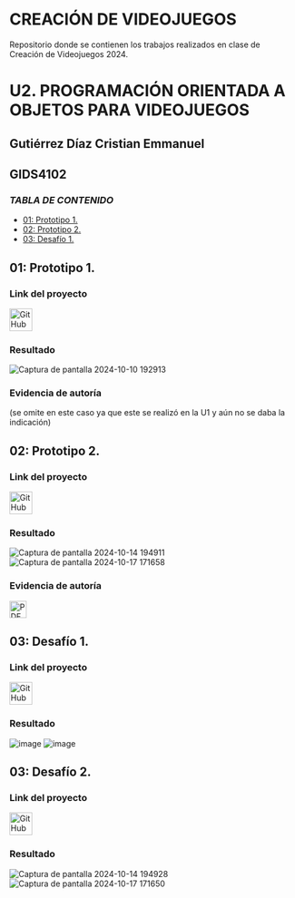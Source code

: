 # CREACIÓN DE VIDEOJUEGOS
Repositorio donde se contienen los trabajos realizados en clase de Creación de Videojuegos 2024. 

# U2. PROGRAMACIÓN ORIENTADA A OBJETOS PARA VIDEOJUEGOS
## Gutiérrez Díaz Cristian Emmanuel
## GIDS4102

### *TABLA DE CONTENIDO*
- [01: Prototipo 1.](#01-Prototipo-1)
- [02: Prototipo 2.](#02-Prototipo-2)
- [03: Desafío 1.](#03-Desafío-1)

## 01: Prototipo 1.
### Link del proyecto
<a href="https://github.com/EmmanuelG447/Creaci-n-de-Videojuegos-GIDS4102/blob/main/prototipo1.unitypackage">
    <img src="https://cdn-icons-png.flaticon.com/128/733/733553.png" alt="GitHub" width="40"/>
</a>

### Resultado
![Captura de pantalla 2024-10-10 192913](https://github.com/user-attachments/assets/79a6320a-58da-4b02-8ca6-a920b4973154)


### Evidencia de autoría
(se omite en este caso ya que este se realizó en la U1 y aún no se daba la indicación)

## 02: Prototipo 2.
### Link del proyecto
<a href="https://github.com/EmmanuelG447/Creaci-n-de-Videojuegos-GIDS4102/blob/main/prototipo%202.unitypackage">
    <img src="https://cdn-icons-png.flaticon.com/128/733/733553.png" alt="GitHub" width="40"/>
</a>

### Resultado
![Captura de pantalla 2024-10-14 194911](https://github.com/user-attachments/assets/06d7c43c-378e-4e63-97c1-cd45bea2d618)
![Captura de pantalla 2024-10-17 171658](https://github.com/user-attachments/assets/e433fde1-8871-4fad-ac93-faa8eb018a04)



### Evidencia de autoría
<a href="https://github.com/user-attachments/files/17424728/LECCION02_GutierrezDiazCristianEmmanuel.pdf" target="_blank">
    <img src="https://upload.wikimedia.org/wikipedia/commons/8/87/PDF_file_icon.svg" alt="PDF" width="30"/>
</a>



## 03: Desafío 1.
### Link del proyecto
<a href="https://github.com/EmmanuelG447/Creaci-n-de-Videojuegos-GIDS4102/blob/main/Challenge%201%20avion.unitypackage">
    <img src="https://cdn-icons-png.flaticon.com/128/733/733553.png" alt="GitHub" width="40"/>
</a>

### Resultado
![image](https://github.com/user-attachments/assets/98a4df4f-1f13-4195-a9aa-76efeadff211)
![image](https://github.com/user-attachments/assets/db7077f7-8214-448c-9cec-816cb86886e4)

## 03: Desafío 2.
### Link del proyecto
<a href="https://github.com/EmmanuelG447/Creaci-n-de-Videojuegos-GIDS4102/blob/main/Challenge%201%20avion.unitypackage">
    <img src="https://cdn-icons-png.flaticon.com/128/733/733553.png" alt="GitHub" width="40"/>
</a>

### Resultado
![Captura de pantalla 2024-10-14 194928](https://github.com/user-attachments/assets/efff87d4-daef-4336-8980-b3646ad09a2a)
![Captura de pantalla 2024-10-17 171650](https://github.com/user-attachments/assets/11597e1a-4afd-4d0e-a734-f4b7f015ae22)
